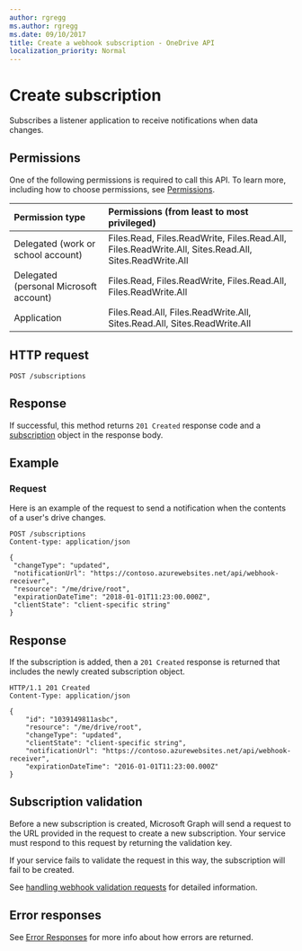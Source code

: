 ```yaml
---
author: rgregg
ms.author: rgregg
ms.date: 09/10/2017
title: Create a webhook subscription - OneDrive API
localization_priority: Normal
---
```

# Create subscription

Subscribes a listener application to receive notifications when data changes.

## Permissions

One of the following permissions is required to call this API. To learn more, including how to choose permissions, see [Permissions](../concepts/permissions_reference.md).

|Permission type      | Permissions (from least to most privileged)              |
|:--------------------|:---------------------------------------------------------|
|Delegated (work or school account) | Files.Read, Files.ReadWrite, Files.Read.All, Files.ReadWrite.All, Sites.Read.All, Sites.ReadWrite.All    |
|Delegated (personal Microsoft account) | Files.Read, Files.ReadWrite, Files.Read.All, Files.ReadWrite.All    |
|Application | Files.Read.All, Files.ReadWrite.All, Sites.Read.All, Sites.ReadWrite.All |

## HTTP request

<!-- { "blockType": "ignored" } -->

```http
POST /subscriptions
```

## Response

If successful, this method returns `201 Created` response code and a [subscription](../resources/subscription.md) object in the response body.

## Example

### Request

Here is an example of the request to send a notification when the contents of a user's drive changes.

<!-- { "blockType": "request", "name": "add-subscription-graph", "@odata.type": "microsoft.graph.subscription", "tags": "service.graph" } -->

```http
POST /subscriptions
Content-type: application/json

{
 "changeType": "updated",
 "notificationUrl": "https://contoso.azurewebsites.net/api/webhook-receiver",
 "resource": "/me/drive/root",
 "expirationDateTime": "2018-01-01T11:23:00.000Z",
 "clientState": "client-specific string"
}
```

## Response

If the subscription is added, then a `201 Created` response is returned that
includes the newly created subscription object.

<!-- { "blockType": "response", "@odata.type": "microsoft.graph.subscription" } -->

```http
HTTP/1.1 201 Created
Content-Type: application/json

{
    "id": "1039149811asbc",
    "resource": "/me/drive/root",
    "changeType": "updated",
    "clientState": "client-specific string",
    "notificationUrl": "https://contoso.azurewebsites.net/api/webhook-receiver",
    "expirationDateTime": "2016-01-01T11:23:00.000Z"
}
```

## Subscription validation

Before a new subscription is created, Microsoft Graph will send a request to the URL provided in the request to create a new subscription.
Your service must respond to this request by returning the validation key.

If your service fails to validate the request in this way, the subscription will fail to be created.

See [handling webhook validation requests](../concepts/webhook-receiver-validation-request.md) for detailed information.

## Error responses

See [Error Responses][error-response] for more info about
how errors are returned.

[error-response]: ../concepts/errors.md


<!-- {
  "type": "#page.annotation",
  "description": "List the subscriptions created for an item.",
  "keywords": "notification,list,subscription,webhook,enumerate",
  "section": "documentation",
  "tocPath": "Webhooks/Create"
} -->
